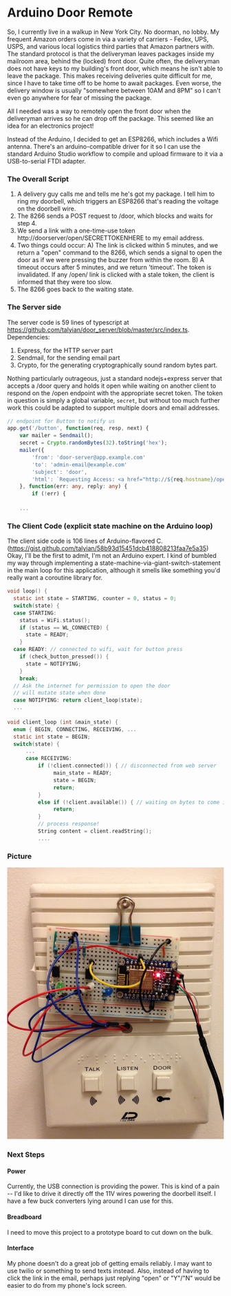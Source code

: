 # Arduino Door Remote

So, I currently live in a walkup in New York City. No doorman, no lobby. My frequent Amazon orders come in via a variety of carriers - Fedex, UPS, USPS, and various local logistics third parties that Amazon partners with. The standard protocol is that the deliveryman leaves packages inside my mailroom area, behind the (locked) front door. Quite often, the deliveryman does not have keys to my building's front door, which means he isn't able to leave the package. This makes receiving deliveries quite difficult for me, since I have to take time off to be home to await packages. Even worse, the delivery window is usually "somewhere between 10AM and 8PM" so I can't even go anywhere for fear of missing the package.

All I needed was a way to remotely open the front door when the deliveryman arrives so he can drop off the package. This seemed like an idea for an electronics project!

Instead of the Arduino, I decided to get an ESP8266, which includes a Wifi antenna. There's an arduino-compatible driver for it so I can use the standard Arduino Studio workflow to compile and upload firmware to it via a USB-to-serial FTDI adapter.

### The Overall Script

1. A delivery guy calls me and tells me he's got my package. I tell him to ring my doorbell, which triggers an ESP8266 that's reading the voltage on the doorbell wire.
2. The 8266 sends a POST request to <server>/door, which blocks and waits for step 4.
3. We send a link with a one-time-use token http://doorserver/open/SECRETTOKENHERE to my email address.
4. Two things could occur:
   A) The link is clicked within 5 minutes, and we return a "open" command to the 8266, which sends a signal to open the door as if we were pressing the buzzer from within the room.
   B) A timeout occurs after 5 minutes, and we return 'timeout'. The token is invalidated. If any /open/ link is clicked with a stale token, the client is informed that they were too slow.
5. The 8266 goes back to the waiting state.

### The Server side

The server code is 59 lines of typescript at https://github.com/talyian/door_server/blob/master/src/index.ts. 
Dependencies: 

1. Express, for the HTTP server part
2. Sendmail, for the sending email part
3. Crypto, for the generating cryptographically sound random bytes part.

Nothing particularly outrageous, just a standard nodejs+express server that accepts a /door query and holds it open while waiting on another client to respond on the /open endpoint with the appropriate secret token. The token in question is simply a global variable, `secret`, but without too much further work this could be adapted to support multiple doors and email addresses. 

```typescript
// endpoint for Button to notify us
app.get('/button', function(req, resp, next) {
    var mailer = Sendmail();
    secret = Crypto.randomBytes(32).toString('hex');
    mailer({
        'from': 'door-server@app.example.com'
        'to': 'admin-email@example.com'
        'subject': 'door',
        'html': `Requesting Access: <a href="http://${req.hostname}/open/${secret}">Click Here</a>`
    }, function(err: any, reply: any) {
        if (!err) {
		
    ... 
```

### The Client Code (explicit state machine on the Arduino loop)

The client side code is 106 lines of Arduino-flavored C. (https://gist.github.com/talyian/58b93d15451dcb418808213faa7e5a35) Okay, I'll be the first to admit, I'm not an Arduino expert. I kind of bumbled my way through implementing a state-machine-via-giant-switch-statement in the main loop for this application, although it smells like something you'd really want a coroutine library for. 

```C
void loop() {
  static int state = STARTING, counter = 0, status = 0;
  switch(state) {
  case STARTING:
    status = WiFi.status();
    if (status == WL_CONNECTED) {
      state = READY;
    }
  case READY: // connected to wifi, wait for button press
    if (check_button_pressed()) {
      state = NOTIFYING;
    }
    break;
  // Ask the internet for permission to open the door
  // will mutate state when done	
  case NOTIFYING: return client_loop(state);
  ...
  
void client_loop (int &main_state) {
  enum { BEGIN, CONNECTING, RECEIVING, ...
  static int state = BEGIN;
  switch(state) { 
      ...
	  case RECEIVING:
	      if (!client.connected()) { // disconnected from web server
		       main_state = READY;
			   state = BEGIN;
			   return;
          }
		  else if (!client.available()) { // waiting on bytes to come in
		       return;
		  }
		  // process response!
	      String content = client.readString();
		  ....
```

### Picture

![Photo of ESP8266 and Breadboard](/images/doorserver/photo.jpg)

### Next Steps

#### Power

Currently, the USB connection is providing the power. This is kind of a pain -- I'd like to drive it directly off the 11V wires powering the doorbell itself. I have a few buck converters lying around I can use for this.

#### Breadboard

I need to move this project to a prototype board to cut down on the bulk.

#### Interface

My phone doesn't do a great job of getting emails reliably. I may want to use twilio or something to send 
texts instead. Also, instead of having to click the link in the email, perhaps just replying "open" or "Y"/"N" would be easier to do from my phone's lock screen.
